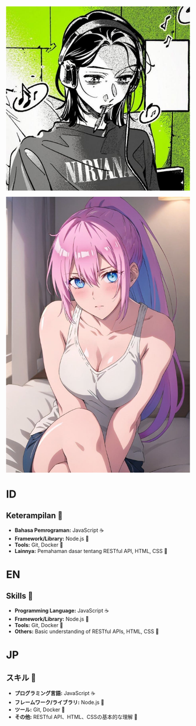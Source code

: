 ![Foto Profil Saya](profile.jpg)

![My Istri](my.jpg)

# ID

## Keterampilan 💪

*   **Bahasa Pemrograman:** JavaScript ☕
*   **Framework/Library:** Node.js 🚀
*   **Tools:** Git, Docker 🐳
*   **Lainnya:** Pemahaman dasar tentang RESTful API, HTML, CSS 🎨

# EN

## Skills 💪

*   **Programming Language:** JavaScript ☕
*   **Framework/Library:** Node.js 🚀
*   **Tools:** Git, Docker 🐳
*   **Others:** Basic understanding of RESTful APIs, HTML, CSS 🎨

# JP

## スキル 💪

*   **プログラミング言語:** JavaScript ☕
*   **フレームワーク/ライブラリ:** Node.js 🚀
*   **ツール:** Git, Docker 🐳
*   **その他:** RESTful API、HTML、CSSの基本的な理解 🎨
